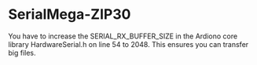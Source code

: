 # SerialMega-ZIP30


You have to increase the SERIAL_RX_BUFFER_SIZE in the Ardiono core library HardwareSerial.h on line 54 to 2048. This ensures you can transfer big files.

